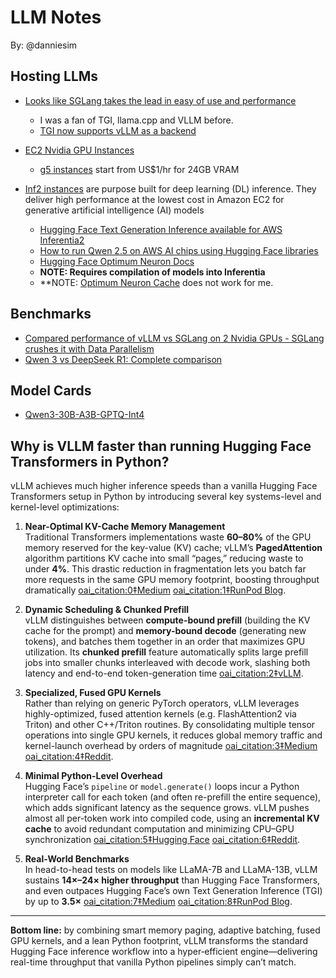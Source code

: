 # LLM Notes

By: @danniesim

## Hosting LLMs

- [Looks like SGLang takes the lead in easy of use and performance](https://medium.com/@occlubssk/llm-inference-engines-performance-testing-sglang-vs-vllm-cfd2a597852a)
  - I was a fan of TGI, llama.cpp and VLLM before.
  - [TGI now supports vLLM as a backend](https://huggingface.co/blog/tgi-multi-backend)

- [EC2 Nvidia GPU Instances](https://www.vantage.sh/blog/aws-ec2-gpu-instances-g-family-vs-p-family-g4dn?utm_campaign=Instances%20Blog%20Clicks&utm_source=instances&utm_content=gpu)
  - [g5 instances](https://instances.vantage.sh/aws/ec2/g5.12xlarge) start from US$1/hr for 24GB VRAM

- [Inf2 instances](https://instances.vantage.sh/aws/ec2/inf2.8xlarge) are purpose built for deep learning (DL) inference. They deliver high performance at the lowest cost in Amazon EC2 for generative artificial intelligence (AI) models
  - [Hugging Face Text Generation Inference available for AWS Inferentia2](https://huggingface.co/blog/text-generation-inference-on-inferentia2)
  - [How to run Qwen 2.5 on AWS AI chips using Hugging Face libraries](https://aws.amazon.com/blogs/machine-learning/how-to-run-qwen-2-5-on-aws-ai-chips-using-hugging-face-libraries/)
  - [Hugging Face Optimum Neuron Docs](https://huggingface.co/docs/optimum-neuron/en/index)
  - **NOTE: Requires compilation of models into Inferentia**
  - **NOTE: [Optimum Neuron Cache](https://huggingface.co/aws-neuron/optimum-neuron-cache/blob/main/README.md) does not work for me.

## Benchmarks

- [Compared performance of vLLM vs SGLang on 2 Nvidia GPUs - SGLang crushes it with Data Parallelism](https://www.reddit.com/r/LocalLLaMA/comments/1jjl45h/compared_performance_of_vllm_vs_sglang_on_2/)
- [Qwen 3 vs DeepSeek R1: Complete comparison](https://dev.to/composiodev/qwen-3-vs-deep-seek-r1-evaluation-notes-1bi1)

## Model Cards

- [Qwen3-30B-A3B-GPTQ-Int4](https://huggingface.co/Qwen/Qwen3-30B-A3B-GPTQ-Int4)

## Why is VLLM faster than running Hugging Face Transformers in Python?

vLLM achieves much higher inference speeds than a vanilla Hugging Face Transformers setup in Python by introducing several key systems-level and kernel-level optimizations:

1. **Near-Optimal KV-Cache Memory Management**  
   Traditional Transformers implementations waste **60–80%** of the GPU memory reserved for the key-value (KV) cache; vLLM’s **PagedAttention** algorithm partitions KV cache into small “pages,” reducing waste to under **4%**.  This drastic reduction in fragmentation lets you batch far more requests in the same GPU memory footprint, boosting throughput dramatically  [oai_citation:0‡Medium](https://medium.com/%40asimsultan2/vllm-a-deep-dive-into-efficient-llm-inference-and-serving-17804bf047df) [oai_citation:1‡RunPod Blog](https://blog.runpod.io/introduction-to-vllm-and-how-to-run-vllm-on-runpod-serverless/).

2. **Dynamic Scheduling & Chunked Prefill**  
   vLLM distinguishes between **compute-bound prefill** (building the KV cache for the prompt) and **memory-bound decode** (generating new tokens), and batches them together in an order that maximizes GPU utilization.  Its **chunked prefill** feature automatically splits large prefill jobs into smaller chunks interleaved with decode work, slashing both latency and end-to-end token-generation time  [oai_citation:2‡vLLM](https://docs.vllm.ai/en/latest/performance/optimization.html?utm_source=chatgpt.com).

3. **Specialized, Fused GPU Kernels**  
   Rather than relying on generic PyTorch operators, vLLM leverages highly-optimized, fused attention kernels (e.g. FlashAttention2 via Triton) and other C++/Triton routines.  By consolidating multiple tensor operations into single GPU kernels, it reduces global memory traffic and kernel-launch overhead by orders of magnitude  [oai_citation:3‡Medium](https://medium.com/%40asimsultan2/vllm-a-deep-dive-into-efficient-llm-inference-and-serving-17804bf047df) [oai_citation:4‡Reddit](https://www.reddit.com/r/LocalLLaMA/comments/1fwde4t/why_is_transformers_library_w_huggingface_so_slow/?utm_source=chatgpt.com).

4. **Minimal Python-Level Overhead**  
   Hugging Face’s `pipeline` or `model.generate()` loops incur a Python interpreter call for each token (and often re-prefill the entire sequence), which adds significant latency as the sequence grows.  vLLM pushes almost all per-token work into compiled code, using an **incremental KV cache** to avoid redundant computation and minimizing CPU–GPU synchronization  [oai_citation:5‡Hugging Face](https://huggingface.co/docs/transformers/main/en/llm_optims?utm_source=chatgpt.com) [oai_citation:6‡Reddit](https://www.reddit.com/r/LocalLLaMA/comments/1fwde4t/why_is_transformers_library_w_huggingface_so_slow/?utm_source=chatgpt.com).

5. **Real-World Benchmarks**  
   In head-to-head tests on models like LLaMA-7B and LLaMA-13B, vLLM sustains **14×–24× higher throughput** than Hugging Face Transformers, and even outpaces Hugging Face’s own Text Generation Inference (TGI) by up to **3.5×**  [oai_citation:7‡Medium](https://medium.com/%40asimsultan2/vllm-a-deep-dive-into-efficient-llm-inference-and-serving-17804bf047df) [oai_citation:8‡RunPod Blog](https://blog.runpod.io/introduction-to-vllm-and-how-to-run-vllm-on-runpod-serverless/).

---

**Bottom line:** by combining smart memory paging, adaptive batching, fused GPU kernels, and a lean Python footprint, vLLM transforms the standard Hugging Face inference workflow into a hyper‐efficient engine—delivering real-time throughput that vanilla Python pipelines simply can’t match.
